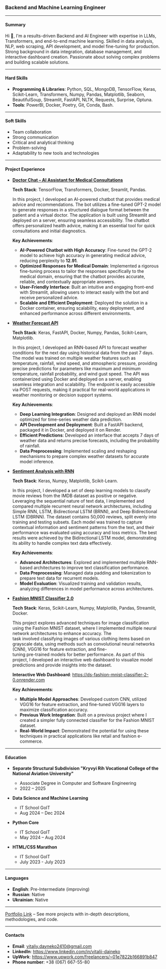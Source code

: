 ### **Backend and Machine Learning Engineer**

---

#### **Summary**

Hi 👋, I'm a results-driven Backend and AI Engineer with expertise in LLMs, Transformers, and end-to-end machine learning. Skilled in data analysis, NLP, web scraping, API development, and model fine-tuning for production. Strong background in data integration, database management, and interactive dashboard creation. Passionate about solving complex problems and building scalable solutions.
  
---

#### **Hard Skills**
- **Programming & Libraries**: Python, SQL, MongoDB, TensorFlow, Keras, Scikit-Learn, Transformers, Numpy, Pandas, Matplotlib, Seaborn, BeautifulSoup, Streamlit, FastAPI, NLTK, 
  Requests, Surprise, Optuna.
- **Tools**: PowerBI, Docker, Poetry, Git, Conda, Bash.

---

#### **Soft Skills**
- Team collaboration
- Strong communication
- Critical and analytical thinking
- Problem-solving
- Adaptability to new tools and technologies

---

#### **Project Experience**

- [**Doctor Chat – AI Assistant for Medical Consultations**](https://github.com/data-tamer2410/ds-doctor-chat)

  **Tech Stack**: TensorFlow, Transformers, Docker, Sreamlit, Pandas.

  In this project, I developed an AI-powered chatbot that provides medical advice and recommendations. The bot utilizes a fine-tuned GPT-2 model to generate responses in a structured 
  dialogue format between the patient and a virtual doctor. The application is built using Streamlit and deployed on a server, ensuring seamless accessibility. The chatbot offers 
  personalized health advice, making it an essential tool for quick consultations and initial diagnostics.

  **Key Achievements**:  
  - **AI-Powered Chatbot with High Accuracy**: Fine-tuned the GPT-2 model to achieve high accuracy in generating medical advice, reducing perplexity to **12.91**.  
  - **Optimized Responses for Medical Domain**: Implemented a rigorous fine-tuning process to tailor the responses specifically to the medical domain, ensuring that the chatbot provides 
  accurate, reliable, and contextually appropriate answers.  
  - **User-Friendly Interface**: Built an intuitive and engaging front-end with Streamlit, allowing users to interact easily with the bot and receive personalized advice.  
  - **Scalable and Efficient Deployment**: Deployed the solution in a Docker container, ensuring scalability, easy deployment, and enhanced performance across different environments.

- [**Weather Forecast API**](https://github.com/data-tamer2410/ds-weather-forecast)

  **Tech Stack**: Keras, FastAPI, Docker, Numpy, Pandas, Scikit-Learn, Matplotlib.

  In this project, I developed an RNN-based API to forecast weather conditions for the next day using historical data from the past 7 days. The model was trained on multiple weather 
  features such as temperature, rainfall, wind speed, and atmospheric pressure, providing precise predictions for parameters like maximum and minimum temperature, rainfall probability, 
  and wind gust speed. The API was containerized using Docker and deployed on a server, enabling seamless integration and scalability. The endpoint is easily accessible via POST 
  requests, making it practical for real-world applications in weather monitoring or decision support systems.

  **Key Achievements**:  
  - **Deep Learning Integration**: Designed and deployed an RNN model optimized for time-series weather data prediction.  
  - **API Development and Deployment**: Built a FastAPI backend, packaged it in Docker, and deployed it on Render.  
  - **Efficient Predictions**: Developed an interface that accepts 7 days of weather data and returns precise forecasts, including the probability of rainfall.  
  - **Data Preprocessing**: Implemented scaling and reshaping mechanisms to prepare complex weather datasets for accurate model inference.  

- [**Sentiment Analysis with RNN**](https://github.com/data-tamer2410/ds-sentiment-analysis-with-rnn)

  **Tech Stack**: Keras, Numpy, Matplotlib, Scikit-Learn.

  In this project, I developed a set of deep learning models to classify movie reviews from the IMDB dataset as positive or negative. Leveraging the sequential nature of text data, I 
  implemented and compared multiple recurrent neural network architectures, including Simple RNN, LSTM, Bidirectional LSTM (BRNN), and Deep Bidirectional LSTM (DBRNN). The dataset 
  contains 50,000 reviews, split evenly into training and testing subsets. Each model was trained to capture contextual information and sentiment patterns from the text, and their 
  performance was evaluated using accuracy and loss metrics. The best results were achieved by the Bidirectional LSTM model, demonstrating its ability to handle complex text data 
  effectively.

  **Key Achievements**:
  - **Advanced Architectures**: Explored and implemented multiple RNN-based architectures to improve text classification performance.  
  - **Data Preprocessing**: Managed data padding and tokenization to prepare text data for recurrent models.  
  - **Model Evaluation**: Visualized training and validation results, analyzing differences in model performance across architectures.

- [**Fashion MNIST Classifier 2.0**](https://github.com/data-tamer2410/ds-fashion-mnist-classifier-2.0)

  **Tech Stack**: Keras, Scikit-Learn, Numpy, Matplotlib, Pandas, Streamlit, Docker.
   
  This project explores advanced techniques for image classification using the Fashion MNIST dataset, where I implemented multiple neural network architectures to enhance accuracy. The  
  task involved classifying images of various clothing items based on grayscale data, using methods such as convolutional neural networks (CNN), VGG16 for feature extraction, and fine-  
  tuning pre-trained models for better performance. As part of this project, I developed an interactive web dashboard to visualize model predictions and provide insights into the 
  dataset. 

  **Interactive Web Dashboard**: https://ds-fashion-mnist-classifier-2-0.onrender.com
  
  **Key Achievements**:
  - **Multiple Model Approaches**: Developed custom CNN, utilized VGG16 for feature extraction, and fine-tuned VGG16 layers to maximize classification accuracy.  
  - **Previous Work Integration**: Built on a previous project where I created a simpler fully connected classifier for the Fashion MNIST dataset.  
  - **Real-World Impact**: Demonstrated the potential for using these techniques in practical applications like retail and fashion e-commerce. 

---

#### **Education**
- **Separate Structural Subdivision "Kryvyi Rih Vocational College of the National Aviation University"**
  - Associate Degree in Computer and Software Engineering
  - 2022 – 2025

- **Data Science and Machine Learning**
  - IT School GoIT
  - Aug 2024 – Dec 2024

- **Python Core**
  - IT School GoIT
  - May 2024 – Aug 2024
 
- **HTML/CSS Marathon**
  - IT School GoIT
  - July 2023 - July 2023

---

#### **Languages**
 
-  **English**: Pre-Intermediate (improving)
-  **Russian**: Native 
-  **Ukrainian**: Native

---

[Portfolio Link](https://github.com/data-tamer2410/Data-Science-Portfolio) – See more projects with in-depth descriptions, methodologies, and code.

---

#### **Contacts**
- **Email**: vitaliy.dayneko2410@gmail.com
- **LinkedIn**: https://www.linkedin.com/in/vitalii-daineko
- **UpWork**: https://www.upwork.com/freelancers/~01e7822b166891b847
- **Phone number**: +38 (067) 667-55-80
